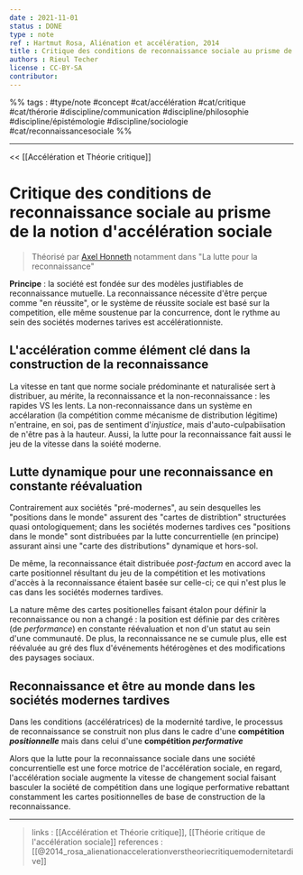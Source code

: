 ```yaml
---
date : 2021-11-01
status : DONE
type : note
ref : Hartmut Rosa, Aliénation et accélération, 2014
title : Critique des conditions de reconnaissance sociale au prisme de la notion d'accélération sociale
authors : Rieul Techer
license : CC-BY-SA
contributor:
---
```


%% tags : #type/note #concept  #cat/accélération #cat/critique #cat/thérorie #discipline/communication #discipline/philosophie #discipline/épistémologie #discipline/sociologie #cat/reconnaissancesociale %% 

---

<< [[Accélération et Théorie critique]]

Critique des conditions de reconnaissance sociale au prisme de la notion d'accélération sociale
===

> Théorisé par [Axel Honneth](https://fr.wikipedia.org/wiki/Axel_Honneth) notamment dans "La lutte pour la reconnaissance"

**Principe** : la société est fondée sur des modèles justifiables de reconnaissance mutuelle. La reconnaissance nécessite d'être perçue comme "en réussite", or le système de réussite sociale est basé sur la competition, elle même soustenue par la concurrence, dont le rythme au sein des sociétés modernes tarives est accélérationniste. 

## L'accélération comme élément clé dans la construction de la reconnaissance
La vitesse en tant que norme sociale prédominante et naturalisée sert à distribuer, au mérite, la reconnaissance et la non-reconnaissance : les rapides VS les lents. La non-reconnaissance dans un système en accélaration (la compétition comme mécanisme de distribution légitime) n'entraine, en soi, pas de sentiment d'*injustice*, mais d'auto-culpabiisation de n'être pas à la hauteur. Aussi, la lutte pour la reconnaissance fait aussi le jeu de la vitesse dans la soiété moderne.

## Lutte dynamique pour une reconnaissance en constante réévaluation
Contrairement aux sociétés "pré-modernes", au sein desquelles les "positions dans le monde" assurent des "cartes de distribtion" structurées quasi ontologiquement; dans les sociétés modernes tardives ces "positions dans le monde" sont distribuées par la lutte concurrentielle (en principe) assurant ainsi une "carte des distributions" dynamique et hors-sol. 

De même, la reconnaissance était distribuée *post-factum* en accord avec la carte positionnel résultant du jeu de la compétition et les motivations d'accès à la reconnaissance étaient basée sur celle-ci; ce qui n'est plus le cas dans les sociétés modernes tardives. 

La nature même des cartes positionelles faisant étalon pour définir la reconnaissance ou non a changé : la position est définie par des critères (de *performance*) en constante réévaluation et non d'un statut au sein d'une communauté. De plus, la reconnaissance ne se cumule plus, elle est réévaluée au gré des flux d'événements hétérogènes et des modifications des paysages sociaux. 

## Reconnaissance et être au monde dans les sociétés modernes tardives
Dans les conditions (accélératrices) de la modernité tardive, le processus de reconnaissance se construit non plus dans le cadre d'une **compétition *positionnelle*** mais dans celui d'une **compétition *performative*** 

Alors que la lutte pour la reconnaissance sociale dans une société concurrentielle est une force motrice de l'accélération sociale, en regard, l'accélération sociale augmente la vitesse de changement social faisant basculer la société de compétition dans une logique performative rebattant constamment les cartes positionnelles de base de construction de la reconnaissance. 

---
> links : [[Accélération et Théorie critique]], [[Théorie critique de l'accélération sociale]]
> references : [[@2014_rosa_alienationaccelerationverstheoriecritiquemodernitetardive]]